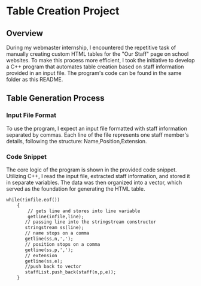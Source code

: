 # Table Creation Project

## Overview
During my webmaster internship, I encountered the repetitive task of manually creating custom HTML tables for the "Our Staff" page on school websites. To make this process more efficient, I took the initiative to develop a C++ program that automates table creation based on staff information provided in an input file.  The program's code can be found in the same folder as this README.

## Table Generation Process

### Input File Format
To use the program, I expect an input file formatted with staff information separated by commas. Each line of the file represents one staff member's details, following the structure: Name,Position,Extension.

### Code Snippet
The core logic of the program is shown in the provided code snippet. Utilizing C++, I read the input file, extracted staff information, and stored it in separate variables. The data was then organized into a vector, which served as the foundation for generating the HTML table.
```HTML
while(!infile.eof())
    {
        // gets line and stores into line variable
        getline(infile,line);
       // passing line into the stringstream constructor
       stringstream ss(line);
       // name stops on a comma 
       getline(ss,n,','); 
       // position stops on a comma
       getline(ss,p,',');
       // extension
       getline(ss,e);
       //push back to vector
       staffList.push_back(staff(n,p,e));
    }
```
